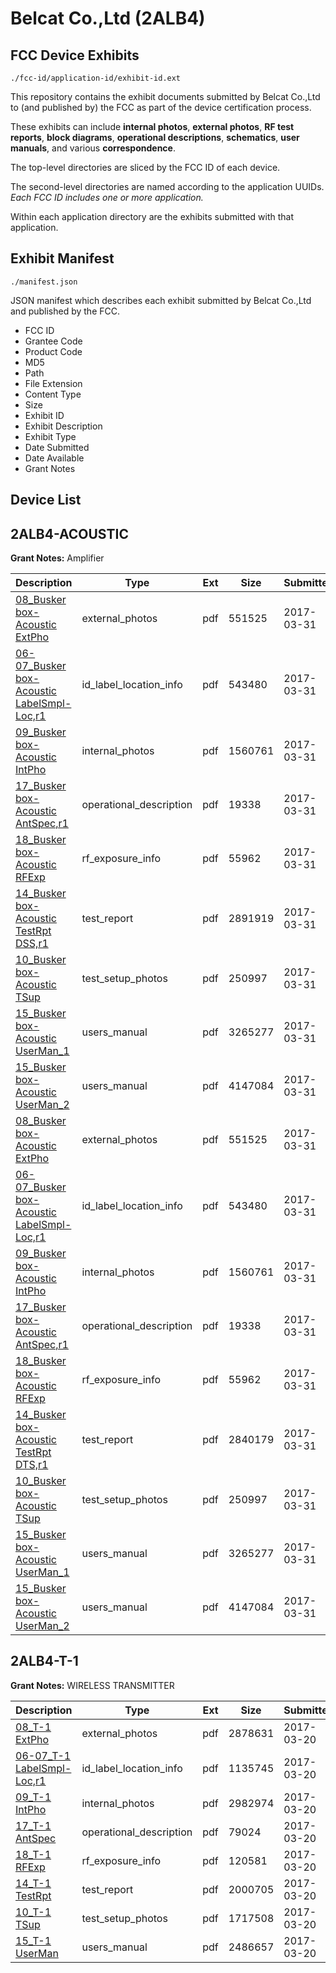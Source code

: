 # Belcat Co.,Ltd (2ALB4)
## FCC Device Exhibits

```
./fcc-id/application-id/exhibit-id.ext
```

This repository contains the exhibit documents submitted by Belcat Co.,Ltd to (and published by) the FCC as part of the device certification process.

These exhibits can include **internal photos**, **external photos**, **RF test reports**, **block diagrams**, **operational descriptions**, **schematics**, **user manuals**, and various **correspondence**.

The top-level directories are sliced by the FCC ID of each device.

The second-level directories are named according to the application UUIDs. *Each FCC ID includes one or more application.*

Within each application directory are the exhibits submitted with that application. 

## Exhibit Manifest

```
./manifest.json
```

JSON manifest which describes each exhibit submitted by Belcat Co.,Ltd and published by the FCC.

- FCC ID
- Grantee Code
- Product Code
- MD5
- Path
- File Extension
- Content Type
- Size
- Exhibit ID
- Exhibit Description
- Exhibit Type
- Date Submitted
- Date Available
- Grant Notes

## Device List
## 2ALB4-ACOUSTIC
**Grant Notes:** Amplifier

| Description | Type | Ext | Size | Submitted | Available |
| ----------- | ---- | --- | ---- | --------- | --------- |
| [08_Busker box-Acoustic ExtPho](2ALB4-ACOUSTIC/41b528f621133778a6528bef14842e7a/3340159.pdf) | external_photos | pdf | 551525 | 2017-03-31 | 2017-03-31 |
| [06-07_Busker box-Acoustic LabelSmpl-Loc,r1](2ALB4-ACOUSTIC/41b528f621133778a6528bef14842e7a/3340158.pdf) | id_label_location_info | pdf | 543480 | 2017-03-31 | 2017-03-31 |
| [09_Busker box-Acoustic IntPho](2ALB4-ACOUSTIC/41b528f621133778a6528bef14842e7a/3340160.pdf) | internal_photos | pdf | 1560761 | 2017-03-31 | 2017-03-31 |
| [17_Busker box-Acoustic AntSpec,r1](2ALB4-ACOUSTIC/41b528f621133778a6528bef14842e7a/3340169.pdf) | operational_description | pdf | 19338 | 2017-03-31 | 2017-03-31 |
| [18_Busker box-Acoustic RFExp](2ALB4-ACOUSTIC/41b528f621133778a6528bef14842e7a/3340170.pdf) | rf_exposure_info | pdf | 55962 | 2017-03-31 | 2017-03-31 |
| [14_Busker box-Acoustic TestRpt DSS,r1](2ALB4-ACOUSTIC/41b528f621133778a6528bef14842e7a/3340165.pdf) | test_report | pdf | 2891919 | 2017-03-31 | 2017-03-31 |
| [10_Busker box-Acoustic TSup](2ALB4-ACOUSTIC/41b528f621133778a6528bef14842e7a/3340161.pdf) | test_setup_photos | pdf | 250997 | 2017-03-31 | 2017-03-31 |
| [15_Busker box-Acoustic UserMan_1](2ALB4-ACOUSTIC/41b528f621133778a6528bef14842e7a/3340166.pdf) | users_manual | pdf | 3265277 | 2017-03-31 | 2017-03-31 |
| [15_Busker box-Acoustic UserMan_2](2ALB4-ACOUSTIC/41b528f621133778a6528bef14842e7a/3340167.pdf) | users_manual | pdf | 4147084 | 2017-03-31 | 2017-03-31 |
| [08_Busker box-Acoustic ExtPho](2ALB4-ACOUSTIC/5bdf98d6e975991f787d3ddb9fd4e271/3340159.pdf) | external_photos | pdf | 551525 | 2017-03-31 | 2017-03-31 |
| [06-07_Busker box-Acoustic LabelSmpl-Loc,r1](2ALB4-ACOUSTIC/5bdf98d6e975991f787d3ddb9fd4e271/3340158.pdf) | id_label_location_info | pdf | 543480 | 2017-03-31 | 2017-03-31 |
| [09_Busker box-Acoustic IntPho](2ALB4-ACOUSTIC/5bdf98d6e975991f787d3ddb9fd4e271/3340160.pdf) | internal_photos | pdf | 1560761 | 2017-03-31 | 2017-03-31 |
| [17_Busker box-Acoustic AntSpec,r1](2ALB4-ACOUSTIC/5bdf98d6e975991f787d3ddb9fd4e271/3340169.pdf) | operational_description | pdf | 19338 | 2017-03-31 | 2017-03-31 |
| [18_Busker box-Acoustic RFExp](2ALB4-ACOUSTIC/5bdf98d6e975991f787d3ddb9fd4e271/3340170.pdf) | rf_exposure_info | pdf | 55962 | 2017-03-31 | 2017-03-31 |
| [14_Busker box-Acoustic TestRpt DTS,r1](2ALB4-ACOUSTIC/5bdf98d6e975991f787d3ddb9fd4e271/3340198.pdf) | test_report | pdf | 2840179 | 2017-03-31 | 2017-03-31 |
| [10_Busker box-Acoustic TSup](2ALB4-ACOUSTIC/5bdf98d6e975991f787d3ddb9fd4e271/3340161.pdf) | test_setup_photos | pdf | 250997 | 2017-03-31 | 2017-03-31 |
| [15_Busker box-Acoustic UserMan_1](2ALB4-ACOUSTIC/5bdf98d6e975991f787d3ddb9fd4e271/3340166.pdf) | users_manual | pdf | 3265277 | 2017-03-31 | 2017-03-31 |
| [15_Busker box-Acoustic UserMan_2](2ALB4-ACOUSTIC/5bdf98d6e975991f787d3ddb9fd4e271/3340167.pdf) | users_manual | pdf | 4147084 | 2017-03-31 | 2017-03-31 |
## 2ALB4-T-1
**Grant Notes:** WIRELESS TRANSMITTER

| Description | Type | Ext | Size | Submitted | Available |
| ----------- | ---- | --- | ---- | --------- | --------- |
| [08_T-1 ExtPho](2ALB4-T-1/1c4f413c044c221c2240bb3d2ad40dc9/3322944.pdf) | external_photos | pdf | 2878631 | 2017-03-20 | 2017-03-20 |
| [06-07_T-1 LabelSmpl-Loc,r1](2ALB4-T-1/1c4f413c044c221c2240bb3d2ad40dc9/3322943.pdf) | id_label_location_info | pdf | 1135745 | 2017-03-20 | 2017-03-20 |
| [09_T-1 IntPho](2ALB4-T-1/1c4f413c044c221c2240bb3d2ad40dc9/3322945.pdf) | internal_photos | pdf | 2982974 | 2017-03-20 | 2017-03-20 |
| [17_T-1 AntSpec](2ALB4-T-1/1c4f413c044c221c2240bb3d2ad40dc9/3322953.pdf) | operational_description | pdf | 79024 | 2017-03-20 | 2017-03-20 |
| [18_T-1 RFExp](2ALB4-T-1/1c4f413c044c221c2240bb3d2ad40dc9/3322954.pdf) | rf_exposure_info | pdf | 120581 | 2017-03-20 | 2017-03-20 |
| [14_T-1 TestRpt](2ALB4-T-1/1c4f413c044c221c2240bb3d2ad40dc9/3322950.pdf) | test_report | pdf | 2000705 | 2017-03-20 | 2017-03-20 |
| [10_T-1 TSup](2ALB4-T-1/1c4f413c044c221c2240bb3d2ad40dc9/3322946.pdf) | test_setup_photos | pdf | 1717508 | 2017-03-20 | 2017-03-20 |
| [15_T-1 UserMan](2ALB4-T-1/1c4f413c044c221c2240bb3d2ad40dc9/3322951.pdf) | users_manual | pdf | 2486657 | 2017-03-20 | 2017-03-20 |

